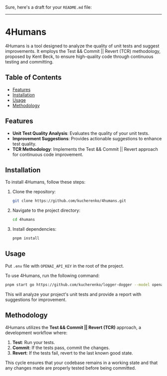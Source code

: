 Sure, here's a draft for your `README.md` file:

---

# 4Humans

4Humans is a tool designed to analyze the quality of unit tests and suggest improvements. It employs the Test && Commit || Revert (TCR) methodology, proposed by Kent Beck, to ensure high-quality code through continuous testing and committing.

## Table of Contents

- [Features](#features)
- [Installation](#installation)
- [Usage](#usage)
- [Methodology](#methodology)

## Features

- **Unit Test Quality Analysis**: Evaluates the quality of your unit tests.
- **Improvement Suggestions**: Provides actionable suggestions to enhance test quality.
- **TCR Methodology**: Implements the Test && Commit || Revert approach for continuous code improvement.

## Installation

To install 4Humans, follow these steps:

1. Clone the repository:

   ```sh
   git clone https://github.com/kucherenko/4humans.git
   ```

2. Navigate to the project directory:

   ```sh
   cd 4humans
   ```

3. Install dependencies:
   ```sh
   pnpm install
   ```

## Usage

Put `.env` file with `OPENAI_API_KEY` in the root of the project.

To use 4Humans, run the following command:

```sh
pnpm start go https://github.com/kucherenko/logger-dogger --model openai
```

This will analyze your project's unit tests and provide a report with suggestions for improvement.

## Methodology

4Humans utilizes the **Test && Commit || Revert (TCR)** approach, a development workflow where:

1. **Test**: Run your tests.
2. **Commit**: If the tests pass, commit the changes.
3. **Revert**: If the tests fail, revert to the last known good state.

This cycle ensures that your codebase remains in a working state and that any changes made are properly tested before being committed.
